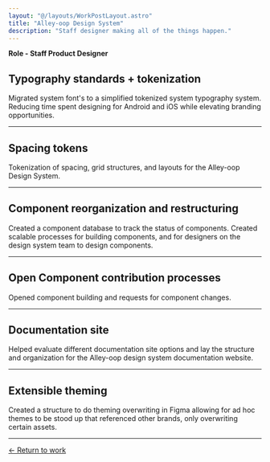 ```yaml
---
layout: "@/layouts/WorkPostLayout.astro"
title: "Alley-oop Design System"
description: "Staff designer making all of the things happen."
---
```

**Role - Staff Product Designer** 

## Typography standards + tokenization 

Migrated system font's to a simplified tokenized system typography system. Reducing time spent designing for Android and iOS while elevating branding opportunities.  

----

## Spacing tokens

Tokenization of spacing, grid structures, and layouts for the Alley-oop Design System. 

----

## Component reorganization and restructuring

Created a component database to track the status of components. Created scalable processes for building components, and for designers on the design system team to design components. 

----

## Open Component contribution processes

Opened component building and requests for component changes. 

----

## Documentation site

Helped evaluate different documentation site options and lay the structure and organization for the Alley-oop design system documentation website. 

----

## Extensible theming

Created a structure to do theming overwriting in Figma allowing for ad hoc themes to be stood up that referenced other brands, only overwriting certain assets. 

----

[← Return to work](https://alecdanz.github.io/work/)